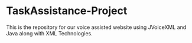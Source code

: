 TaskAssistance-Project
======================

This is the repository for our voice assisted website using JVoiceXML and Java along with XML Technologies.